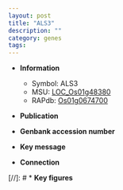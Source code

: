 ```yaml
---
layout: post
title: "ALS3"
description: ""
category: genes
tags: 
---
```


* **Information**  
    + Symbol: ALS3  
    + MSU: [LOC_Os01g48380](http://rice.uga.edu/cgi-bin/ORF_infopage.cgi?orf=LOC_Os01g48380)  
    + RAPdb: [Os01g0674700](http://rapdb.dna.affrc.go.jp/viewer/gbrowse_details/irgsp1?name=Os01g0674700)  

* **Publication**  

* **Genbank accession number**  

* **Key message**  

* **Connection**  

[//]: # * **Key figures**  


